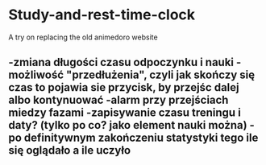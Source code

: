 # Study-and-rest-time-clock
A try on replacing the old animedoro website


-zmiana długości czasu odpoczynku i nauki 
-możliwość "przedłużenia", czyli jak skończy się czas to pojawia sie przycisk, by przejśc dalej albo kontynuować
-alarm przy przejściach miedzy fazami 
-zapisywanie czasu treningu i daty? (tylko po co? jako element nauki można)
-po definitywnym zakończeniu statystyki tego ile się oglądało a ile uczyło 
- 
